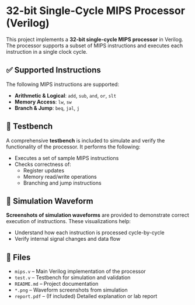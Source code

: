 # 32-bit Single-Cycle MIPS Processor (Verilog)

This project implements a **32-bit single-cycle MIPS processor** in Verilog. The processor supports a subset of MIPS instructions and executes each instruction in a single clock cycle.

## ✅ Supported Instructions

The following MIPS instructions are supported:

- **Arithmetic & Logical**: `add`, `sub`, `and`, `or`, `slt`
- **Memory Access**: `lw`, `sw`
- **Branch & Jump**: `beq`, `jal`, `j`

## 🧪 Testbench

A comprehensive **testbench** is included to simulate and verify the functionality of the processor. It performs the following:

- Executes a set of sample MIPS instructions
- Checks correctness of:
  - Register updates
  - Memory read/write operations
  - Branching and jump instructions

## 📸 Simulation Waveform

**Screenshots of simulation waveforms** are provided to demonstrate correct execution of instructions. These visualizations help:

- Understand how each instruction is processed cycle-by-cycle
- Verify internal signal changes and data flow

## 📂 Files

- `mips.v` – Main Verilog implementation of the processor
- `test.v` – Testbench for simulation and validation
- `README.md` – Project documentation
- `*.png` – Waveform screenshots from simulation
- `report.pdf` – (If included) Detailed explanation or lab report


